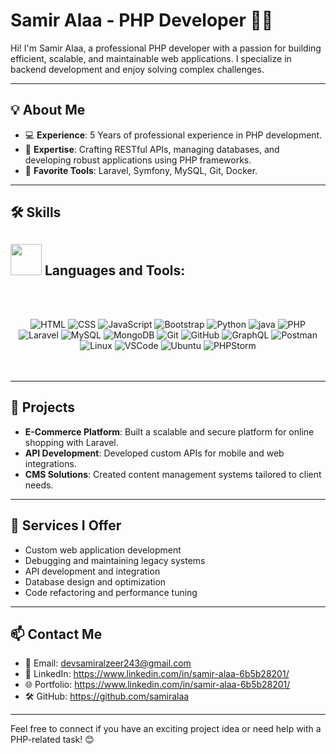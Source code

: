 # Samir Alaa - PHP Developer 👨‍💻

Hi! I'm Samir Alaa, a professional PHP developer with a passion for building efficient, scalable, and maintainable web applications. I specialize in backend development and enjoy solving complex challenges.

---

## 💡 About Me

- 💻 **Experience**: 5 Years of professional experience in PHP development.
- 🔧 **Expertise**: Crafting RESTful APIs, managing databases, and developing robust applications using PHP frameworks.
- 🚀 **Favorite Tools**: Laravel, Symfony, MySQL, Git, Docker.

---

## 🛠️ Skills

## <picture><img src="https://firebasestorage.googleapis.com/v0/b/e-book-8aec8.appspot.com/o/about_me.gif?alt=media&token=6461e44b-6d0a-442a-98c7-64f204d965e4" width="50px"></picture> Languages and Tools:

<br><br>
<div align="center">
  <a>
    <img src="https://skillicons.dev/icons?i=html" alt="HTML"/>
    <img src="https://skillicons.dev/icons?i=css" alt="CSS"/>
    <img src="https://skillicons.dev/icons?i=js" alt="JavaScript"/>
    <img src="https://skillicons.dev/icons?i=bootstrap" alt="Bootstrap"/>
    <img src="https://skillicons.dev/icons?i=python" alt="Python"/>
    <img src="https://skillicons.dev/icons?i=Java" alt="java">
    <img src="https://skillicons.dev/icons?i=php" alt="PHP"/>
    <img src="https://skillicons.dev/icons?i=laravel" alt="Laravel"/>
    <img src="https://skillicons.dev/icons?i=mysql" alt="MySQL"/>
    <img src="https://skillicons.dev/icons?i=mongodb" alt="MongoDB"/>
    <img src="https://skillicons.dev/icons?i=git" alt="Git"/>
    <img src="https://skillicons.dev/icons?i=github" alt="GitHub"/>
    <img src="https://skillicons.dev/icons?i=graphql" alt="GraphQL"/>
    <img src="https://skillicons.dev/icons?i=postman" alt="Postman"/>
    <img src="https://skillicons.dev/icons?i=linux" alt="Linux"/>
    <img src="https://skillicons.dev/icons?i=vscode" alt="VSCode"/>
    <img src="https://skillicons.dev/icons?i=ubuntu" alt="Ubuntu"/>
    <img src="https://skillicons.dev/icons?i=phpstorm" alt="PHPStorm"/>
  </a>
</div>
<br><br>


---

## 🔗 Projects

- **E-Commerce Platform**: Built a scalable and secure platform for online shopping with Laravel.
- **API Development**: Developed custom APIs for mobile and web integrations.
- **CMS Solutions**: Created content management systems tailored to client needs.

---

## 🌟 Services I Offer

- Custom web application development
- Debugging and maintaining legacy systems
- API development and integration
- Database design and optimization
- Code refactoring and performance tuning

---

## 📫 Contact Me

- 📧 Email: devsamiralzeer243@gmail.com
- 💼 LinkedIn: https://www.linkedin.com/in/samir-alaa-6b5b28201/
- 🌐 Portfolio: https://www.linkedin.com/in/samir-alaa-6b5b28201/
- 🛠 GitHub: https://github.com/samiralaa

---

Feel free to connect if you have an exciting project idea or need help with a PHP-related task! 😊
